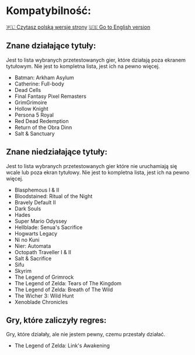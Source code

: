 # Kompatybilność:

[🇵🇱 Czytasz polską wersje strony](README_pl_PL.md) [🇺🇸 Go to English version](README.md)

## Znane działające tytuły: 
Jest to lista wybranych przetestowanych gier, które działają poza ekranem tytułowym. Nie jest to kompletna lista, jest ich na pewno więcej.

- Batman: Arkham Asylum
- Catherine: Full-body
- Dead Cells
- Final Fantasy Pixel Remasters
- GrimGrimoire
- Hollow Knight
- Persona 5 Royal
- Red Dead Redemption
- Return of the Obra Dinn
- Salt & Sanctuary

## Znane niedziałające tytuły:
Jest to lista wybranych przetestowanych gier które nie uruchamiają się wcale lub poza ekran tytułowy. Nie jest to kompletna lista, jest ich na pewno więcej.

- Blasphemous I & II
- Bloodstained: Ritual of the Night
- Bravely Default II
- Dark Souls
- Hades
- Super Mario Odyssey
- Hellblade: Senua's Sacrifice
- Hogwarts Legacy
- Ni no Kuni
- Nier: Automata
- Octopath Traveller I & II
- Salt & Sacrifice
- Sifu
- Skyrim
- The Legend of Grimrock
- The Legend of Zelda: Tears of The Kingdom
- The Legend of Zelda: Breath of The Wild
- The Wicher 3: Wild Hunt
- Xenoblade Chronicles

## Gry, które zaliczyły regres:
Gry, które działały, ale nie jestem pewny, czemu przestały działać.

- The Legend of Zelda: Link's Awakening
